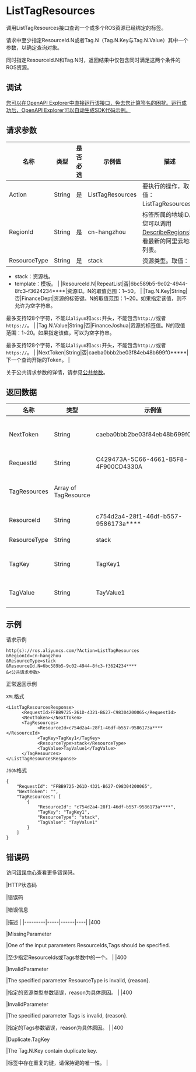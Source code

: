 # ListTagResources

调用ListTagResources接口查询一个或多个ROS资源已经绑定的标签。

请求中至少指定ResourceId.N或者Tag.N（Tag.N.Key与Tag.N.Value）其中一个参数，以确定查询对象。

同时指定ResourceId.N和Tag.N时，返回结果中仅包含同时满足这两个条件的ROS资源。

## 调试

[您可以在OpenAPI Explorer中直接运行该接口，免去您计算签名的困扰。运行成功后，OpenAPI Explorer可以自动生成SDK代码示例。](https://api.aliyun.com/#product=ROS&api=ListTagResources&type=RPC&version=2019-09-10)

## 请求参数

|名称|类型|是否必选|示例值|描述|
|--|--|----|---|--|
|Action|String|是|ListTagResources|要执行的操作，取值：ListTagResources。 |
|RegionId|String|是|cn-hangzhou|标签所属的地域ID。您可以调用[DescribeRegions](~~131035~~)查看最新的阿里云地域列表。 |
|ResourceType|String|是|stack|资源类型。取值：

 -   stack：资源栈。
-   template：模板。 |
|ResourceId.N|RepeatList|否|6bc589b5-9c02-4944-8fc3-f3624234\*\*\*\*|资源ID。N的取值范围：1~50。 |
|Tag.N.Key|String|否|FinanceDept|资源的标签键。N的取值范围：1~20。如果指定该值，则不允许为空字符串。

 最多支持128个字符，不能以`aliyun`和`acs:`开头，不能包含`http://`或者`https://`。 |
|Tag.N.Value|String|否|FinanceJoshua|资源的标签值。N的取值范围：1~20。如果指定该值，可以为空字符串。

 最多支持128个字符，不能以`aliyun`和`acs:`开头，不能包含`http://`或者`https://`。 |
|NextToken|String|否|caeba0bbb2be03f84eb48b699f0\*\*\*\*\*|下一个查询开始的Token。 |

关于公共请求参数的详情，请参见[公共参数](~~131957~~)。

## 返回数据

|名称|类型|示例值|描述|
|--|--|---|--|
|NextToken|String|caeba0bbb2be03f84eb48b699f0\*\*\*\*\*|下一个查询开始的Token。 |
|RequestId|String|C429473A-5C66-4661-B5F8-4F900CD4330A|请求ID。 |
|TagResources|Array of TagResource| |资源绑定的标签信息。 |
|ResourceId|String|c754d2a4-28f1-46df-b557-9586173a\*\*\*\*|资源ID。 |
|ResourceType|String|stack|资源类型。 |
|TagKey|String|TagKey1|资源的标签键。 |
|TagValue|String|TayValue1|资源的标签值。 |

## 示例

请求示例

```
http(s)://ros.aliyuncs.com/?Action=ListTagResources
&RegionId=cn-hangzhou
&ResourceType=stack
&ResourceId.N=6bc589b5-9c02-4944-8fc3-f3624234****
&<公共请求参数>
```

正常返回示例

`XML`格式

```
<ListTagResourcesResponse>
	  <RequestId>FFBB9725-261D-4321-B627-C98304200065</RequestId>
	  <NextToken></NextToken>
	  <TagResources>
		    <ResourceId>c754d2a4-28f1-46df-b557-9586173a****</ResourceId>
		    <TagKey>TagKey1</TagKey>
		    <ResourceType>stack</ResourceType>
		    <TagValue>TayValue1</TagValue>
	  </TagResources>
</ListTagResourcesResponse>
```

`JSON`格式

```
{
	"RequestId": "FFBB9725-261D-4321-B627-C98304200065",
	"NextToken": "",
	"TagResources": [
		{
			"ResourceId": "c754d2a4-28f1-46df-b557-9586173a****",
			"TagKey": "TagKey1",
			"ResourceType": "stack",
			"TagValue": "TayValue1"
		}
	]
}
```

## 错误码

访问[错误中心](https://error-center.alibabacloud.com/status/product/ROS)查看更多错误码。

|HTTP状态码

|错误码

|错误信息

|描述 |
|---------|-----|------|----|
|400

|MissingParameter

|One of the input parameters ResourceIds,Tags should be specified.

|至少指定ResourceIds或Tags参数中的一个。 |
|400

|InvalidParameter

|The specified parameter ResourceType is invalid, \{reason\}.

|指定的资源类型参数错误，reason为具体原因。 |
|400

|InvalidParameter

|The specified parameter Tags is invalid, \{reason\}.

|指定的Tags参数错误，reason为具体原因。 |
|400

|Duplicate.TagKey

|The Tag.N.Key contain duplicate key.

|标签中存在重复的键，请保持键的唯一性。 |

